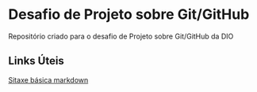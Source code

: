 # Desafio de Projeto sobre Git/GitHub
Repositório criado para o desafio de Projeto sobre Git/GitHub da DIO

## Links Úteis
[Sitaxe básica markdown](https://www.markdownguide.org/basic-syntax/)
